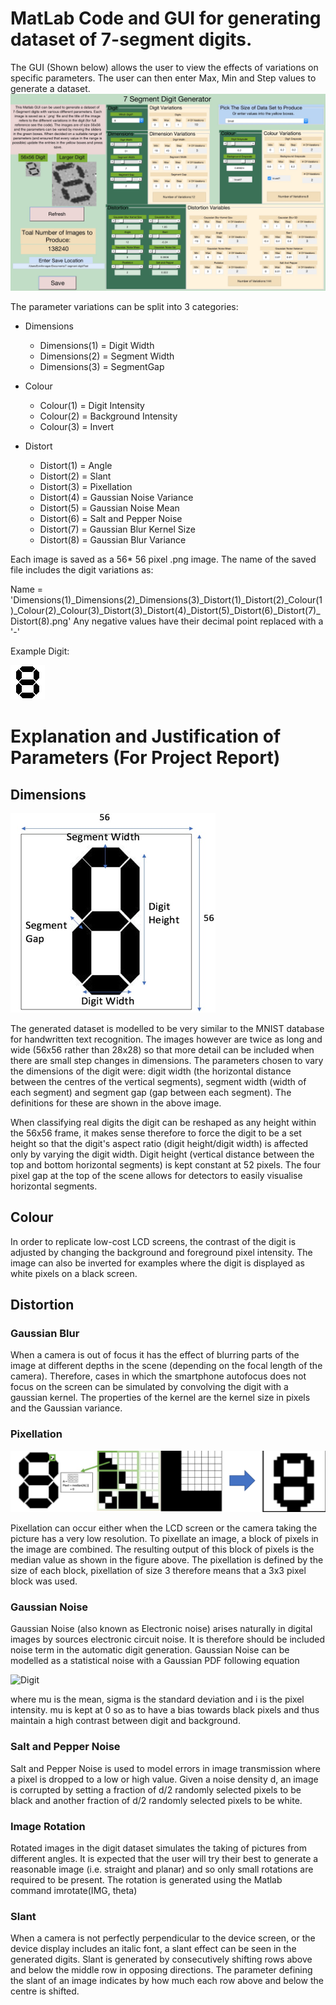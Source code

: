 # MatLab Code and GUI for generating dataset of 7-segment digits.

The GUI (Shown below) allows the user to view the effects of variations on specific parameters. The user can then enter Max, Min and Step values to generate a dataset.
![GUI](Pictures/GUI.jpg)

The parameter variations can be split into 3 categories:

* Dimensions
	* Dimensions(1) = Digit Width
	* Dimensions(2) = Segment Width
	* Dimensions(3) = SegmentGap

* Colour
	* Colour(1) = Digit Intensity
	* Colour(2) = Background Intensity
	* Colour(3) = Invert

* Distort 
	* Distort(1) = Angle
	* Distort(2) = Slant
	* Distort(3) = Pixellation
	* Distort(4) = Gaussian Noise Variance
	* Distort(5) = Gaussian Noise Mean
	* Distort(6) = Salt and Pepper Noise
	* Distort(7) = Gaussian Blur Kernel Size
	* Distort(8) = Gaussian Blur Variance

Each image is saved as a 56* 56 pixel .png image. The name of the saved file includes the digit variations as:

Name = 'Dimensions(1)_Dimensions(2)_Dimensions(3)_Distort(1)_Distort(2)_Colour(1)_Colour(2)_Colour(3)_Distort(3)_Distort(4)_Distort(5)_Distort(6)_Distort(7)_Distort(8).png'
Any negative values have their decimal point replaced with a '-'

Example Digit:

![Digit](Pictures/Digit.png)


# Explanation and Justification of Parameters (For Project Report)


## Dimensions

![Digit](Pictures/Database_DigitDimensions.png)

The generated dataset is modelled to be very similar to the MNIST database for handwritten text recognition. The images however are twice as long and wide (56x56 rather than 28x28) so that more detail can be included when there are small step changes in dimensions. The parameters chosen to vary the dimensions of the digit were: digit width (the horizontal distance between the centres of the vertical segments), segment width (width of each segment) and segment gap (gap between each segment). The definitions for these are shown in the above image.

When classifying real digits the digit can be reshaped as any height within the 56x56 frame, it makes sense therefore to force the digit to be a set height so that the digit's aspect ratio (digit height/digit width) is affected only by varying the digit width. Digit height (vertical distance between the top and bottom horizontal segments) is kept constant at 52 pixels. The four pixel gap at the top of the scene allows for detectors to easily visualise horizontal segments.

## Colour

In order to replicate low-cost LCD screens, the contrast of the digit is adjusted by changing the background and foreground pixel intensity. The image can also be inverted for examples where the digit is displayed as white pixels on a black screen.

## Distortion

### Gaussian Blur

When a camera is out of focus it has the effect of blurring parts of the image at different depths in the scene (depending on the focal length of the camera). Therefore, cases in which the smartphone autofocus does not focus on the screen can be simulated by convolving the digit with a gaussian kernel. The properties of the kernel are the kernel size in pixels and the Gaussian variance. 

### Pixellation

![Digit](Pictures/DigitPixellation.png)

Pixellation can occur either when the LCD screen or the camera taking the picture has a very low resolution. To pixellate an image, a block of pixels in the image are combined. The resulting output of this block of pixels is the median value as shown in the figure above. The pixellation is defined by the size of each block, pixellation of size 3 therefore means that a 3x3 pixel block was used.

### Gaussian Noise

Gaussian Noise (also known as Electronic noise) arises naturally in digital images by sources electronic circuit noise. It is therefore should be included noise term in the automatic digit generation. Gaussian Noise can be modelled as a statistical noise with a Gaussian PDF following equation

![Digit](Pictures/NoiseEquation.png)

where mu is the mean, sigma is the standard deviation and i is the pixel intensity. mu is kept at 0 so as to have a bias towards black pixels and thus maintain a high contrast between digit and background. 

### Salt and Pepper Noise

Salt and Pepper Noise is used to model errors in image transmission where a pixel is dropped to a low or high value. Given a noise density d, an image is corrupted by setting a fraction of d/2 randomly selected pixels to be black and another fraction of d/2 randomly selected pixels to be white.

### Image Rotation

Rotated images in the digit dataset simulates the taking of pictures from different angles. It is expected that the user will try their best to generate a reasonable image (i.e. straight and planar) and so only small rotations are required to be present. The rotation is generated using the Matlab command imrotate(IMG, theta)

### Slant

When a camera is not perfectly perpendicular to the device screen, or the device display includes an italic font, a slant effect can be seen in the generated digits. Slant is generated by consecutively shifting rows above and below the middle row in opposing directions. The parameter defining the slant of an image indicates by how much each row above and below the centre is shifted.


